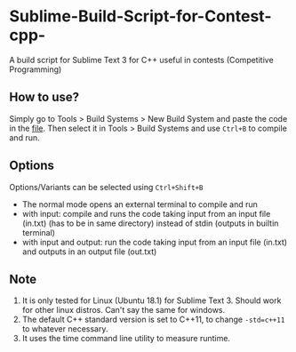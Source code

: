 # Sublime-Build-Script-for-Contest-cpp-
A build script for Sublime Text 3 for C++ useful in contests (Competitive Programming)

## How to use?
Simply go to Tools > Build Systems > New Build System and paste the code in the [file](contest.sublime-build). Then select it in Tools > Build Systems and use `Ctrl+B` to compile and run.

## Options
Options/Variants can be selected using `Ctrl+Shift+B`
* The normal mode opens an external terminal to compile and run
* with input: compile and runs the code taking input from an input file (in.txt) (has to be in same directory) instead of stdin (outputs in builtin terminal)
* with input and output: run the code taking input from an input file (in.txt) and outputs in an output file (out.txt)

## Note
1. It is only tested for Linux (Ubuntu 18.1) for Sublime Text 3. Should work for other linux distros. Can't say the same for windows.
2. The default C++ standard version is set to C++11, to change `-std=c++11` to whatever necessary. 
3. It uses the time command line utility to measure runtime.
